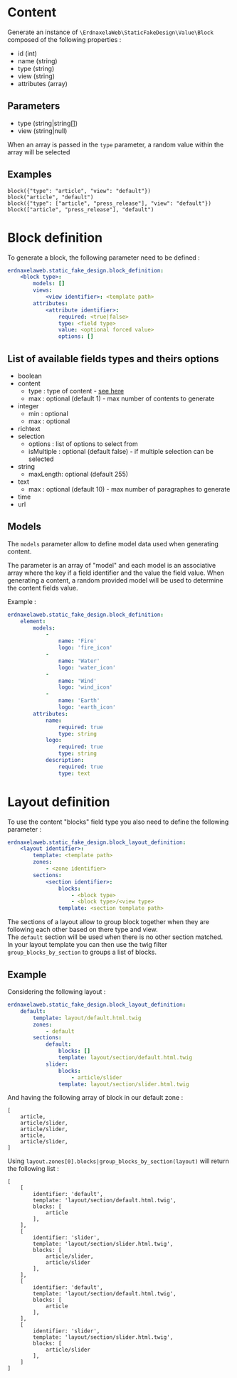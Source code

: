 # Content

Generate an instance of `\ErdnaxelaWeb\StaticFakeDesign\Value\Block` composed of the following properties :

- id (int)
- name (string)
- type (string)
- view (string)
- attributes (array)

## Parameters
- type (string|string[])
- view (string|null)

When an array is passed in the `type` parameter, a random value within the array will be selected

## Examples
```twig
block({"type": "article", "view": "default"})
block("article", "default")
block({"type": ["article", "press_release"], "view": "default"})
block(["article", "press_release"], "default")
```

# Block definition

To generate a block, the following parameter need to be defined :

```yaml
erdnaxelaweb.static_fake_design.block_definition:
    <block type>:
        models: []
        views:
            <view identifier>: <template path>
        attributes:
            <attribute identifier>:
                required: <true|false>
                type: <field type>
                value: <optional forced value>
                options: []
```
##  List of available fields types and theirs options
- boolean
- content
    - type : type of content - [see here](content.md)
    - max : optional (default 1) - max number of contents to generate
- integer
    - min : optional
    - max : optional
- richtext
- selection
    - options : list of options to select from
    - isMultiple : optional (default false) - if multiple selection can be selected
- string
    - maxLength: optional (default 255)
- text
    - max : optional (default 10) - max number of paragraphes to generate
- time
- url

## Models

The `models` parameter allow to define model data used when generating content.

The parameter is an array of "model" and each model is an associative array where the key if a field identifier and the value the field value.
When generating a content, a random provided model will be used to determine the content fields value.

Example :
```yaml
erdnaxelaweb.static_fake_design.block_definition:
    element:
        models:
            -
                name: 'Fire'
                logo: 'fire_icon'
            -
                name: 'Water'
                logo: 'water_icon'
            -
                name: 'Wind'
                logo: 'wind_icon'
            -
                name: 'Earth'
                logo: 'earth_icon'
        attributes:
            name:
                required: true
                type: string
            logo:
                required: true
                type: string
            description:
                required: true
                type: text
```

# Layout definition

To use the content "blocks" field type you also need to define the following parameter :

```yaml
erdnaxelaweb.static_fake_design.block_layout_definition:
    <layout identifier>:
        template: <template path>
        zones:
            - <zone identifier>
        sections:
            <section identifier>:
                blocks: 
                    - <block type>
                    - <block type>/<view type>
                template: <section template path>
```

The sections of a layout allow to group block together when they are following each other based on there type and view.\
The `default` section will be used when there is no other section matched.\
In your layout template you can then use the twig filter `group_blocks_by_section` to groups a list of blocks.

## Example
Considering the following layout :

```yaml
erdnaxelaweb.static_fake_design.block_layout_definition:
    default:
        template: layout/default.html.twig
        zones:
            - default
        sections:
            default:
                blocks: []
                template: layout/section/default.html.twig
            slider:
                blocks: 
                    - article/slider
                template: layout/section/slider.html.twig
```

And having the following array of block in our default zone :
````twig
[
    article,
    article/slider,
    article/slider,
    article,
    article/slider,
]
````

Using `layout.zones[0].blocks|group_blocks_by_section(layout)` will return the following list :

````twig
[
    [
        identifier: 'default',
        template: 'layout/section/default.html.twig',
        blocks: [
            article
        ],
    ],
    [
        identifier: 'slider',
        template: 'layout/section/slider.html.twig',
        blocks: [
            article/slider,
            article/slider
        ],
    ],
    [
        identifier: 'default',
        template: 'layout/section/default.html.twig',
        blocks: [
            article
        ],
    ],
    [
        identifier: 'slider',
        template: 'layout/section/slider.html.twig',
        blocks: [
            article/slider
        ],
    ]
]
````
